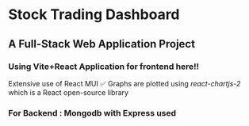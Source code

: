 # Stock Trading Dashboard

## A Full-Stack Web Application Project


### Using Vite+React Application for frontend here!!

Extensive use of React MUI ✅
Graphs are plotted using *react-chartjs-2* which is a React open-source library

### For Backend : Mongodb with Express used
